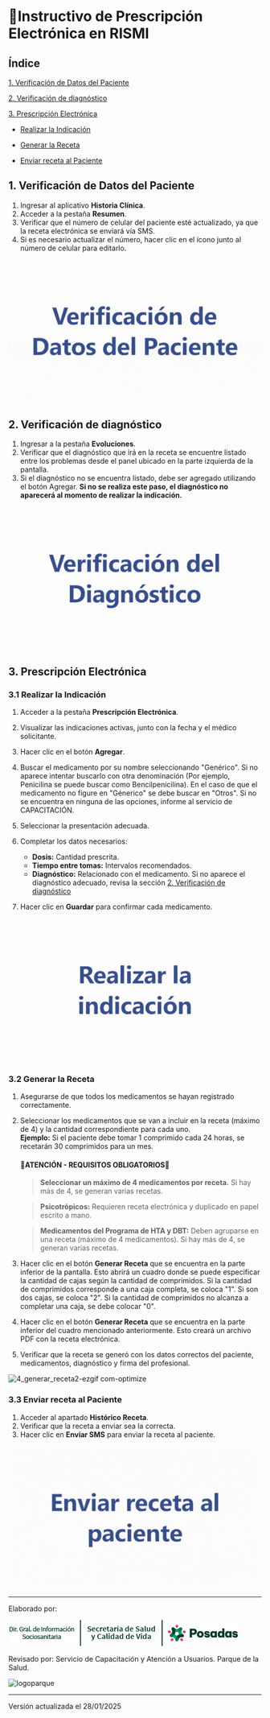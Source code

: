 # 📝**Instructivo de Prescripción Electrónica en RISMI**
## Índice

[1. Verificación de Datos del Paciente](#1-verificación-de-datos-del-paciente)

[2. Verificación de diagnóstico](#2-verificación-de-diagnóstico)

[3. Prescripción Electrónica](#3-prescripción-electrónica)

   - [Realizar la Indicación](#31-realizar-la-indicación)
   
   - [Generar la Receta](#32-generar-la-receta)
   
   - [Enviar receta al Paciente](#33-enviar-receta-al-paciente)

## **1. Verificación de Datos del Paciente**
1. Ingresar al aplicativo **Historia Clínica**.
2. Acceder a la pestaña **Resumen**.
3. Verificar que el número de celular del paciente esté actualizado, ya que la receta electrónica se enviará vía SMS.
4. Si es necesario actualizar el número, hacer clic en el ícono junto al número de celular para editarlo.

![1_verificar_paciente2-ezgif com-optimize](https://github.com/ssycdv/receta_electronica/raw/main/img/1_verificar_paciente.gif)

## **2. Verificación de diagnóstico**
1. Ingresar a la pestaña **Evoluciones**.
2. Verificar que el diagnóstico que irá en la receta se encuentre listado entre los problemas desde el panel ubicado en la parte izquierda de la pantalla.
3. Si el diagnóstico no se encuentra listado, debe ser agregado utilizando el botón Agregar. **Si no se realiza este paso, el diagnóstico no aparecerá al momento de realizar la indicación.**

![2_verificar_diagnostico2-ezgif com-optimize](https://github.com/ssycdv/receta_electronica/raw/main/img/2_verificar_diagnostico.gif)

## **3. Prescripción Electrónica**
### **3.1 Realizar la Indicación**
1. Acceder a la pestaña **Prescripción Electrónica**.
2. Visualizar las indicaciones activas, junto con la fecha y el médico solicitante.
3. Hacer clic en el botón **Agregar**.
4. Buscar el medicamento por su nombre seleccionando "Genérico". Si no aparece intentar buscarlo con otra denominación (Por ejemplo, Penicilina se puede buscar como Bencilpenicilina). En el caso de que el medicamento no figure en "Génerico" se debe buscar en "Otros". Si no se encuentra en ninguna de las opciones, informe al servicio de CAPACITACIÓN.
5. Seleccionar la presentación adecuada.
6. Completar los datos necesarios:
   - **Dosis:** Cantidad prescrita.
   - **Tiempo entre tomas:** Intervalos recomendados.
   - **Diagnóstico:** Relacionado con el medicamento. Si no aparece el diagnóstico adecuado, revisa la sección [2. Verificación de diagnóstico](#2-verificación-de-diagnóstico)

7. Hacer clic en **Guardar** para confirmar cada medicamento.

![3_indicacion2-ezgif com-optimize](https://github.com/ssycdv/receta_electronica/raw/main/img/3_indicacion.gif)

### **3.2 Generar la Receta**
1. Asegurarse de que todos los medicamentos se hayan registrado correctamente.
2. Seleccionar los medicamentos que se van a incluir en la receta (máximo de 4) y la cantidad correspondiente para cada uno.  
   **Ejemplo:** Si el paciente debe tomar 1 comprimido cada 24 horas, se recetarán 30 comprimidos para un mes.
   #### 🔴**ATENCIÓN - REQUISITOS OBLIGATORIOS**🔴
   > **Seleccionar un máximo de 4 medicamentos por receta.** Si hay más de 4, se generan varias recetas.

   > **Psicotrópicos:** Requieren receta electrónica y duplicado en papel escrito a mano.

   > **Medicamentos del Programa de HTA y DBT:** Deben agruparse en una receta (máximo de 4 medicamentos). Si hay más de 4, se generan varias recetas.

4. Hacer clic en el botón **Generar Receta** que se encuentra en la parte inferior de la pantalla. Esto abrirá un cuadro donde se puede especificar la cantidad de cajas según la cantidad de comprimidos. Si la cantidad de comprimidos corresponde a una caja completa, se coloca "1". Si son dos cajas, se coloca "2". Si la cantidad de comprimidos no alcanza a completar una caja, se debe colocar "0".
5. Hacer clic en el botón **Generar Receta** que se encuentra en la parte inferior del cuadro mencionado anteriormente. Esto creará un archivo PDF con la receta electrónica.
6. Verificar que la receta se generó con los datos correctos del paciente, medicamentos, diagnóstico y firma del profesional.

![4_generar_receta2-ezgif com-optimize](https://github.com/ssycdv/receta_electronica/raw/main/img/4_generar_receta_cajas.gif)

### **3.3 Enviar receta al Paciente**
1. Acceder al apartado **Histórico Receta**.
2. Verificar que la receta a enviar sea la correcta.
3. Hacer clic en **Enviar SMS** para enviar la receta al paciente.

![5_enviarsms2-ezgif com-optimize](https://github.com/ssycdv/receta_electronica/raw/main/img/5_enviarsms.gif)

---

Elaborado por:

![HRecurso 1-100](https://github.com/ssycdv/receta_electronica/raw/main/img/banner1x.png)

Revisado por: Servicio de Capacitación y Atención a Usuarios. Parque de la Salud.

![logoparque](https://github.com/user-attachments/assets/94dae9d0-c633-4028-9248-8fc807c1f069)

---

Versión actualizada el 28/01/2025


